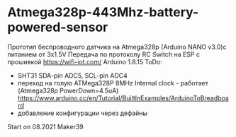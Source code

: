 # Atmega328p-443Mhz-battery-powered-sensor

Прототип беспроводного датчика на Atmega328p (Arduino NANO v3.0)c питанием от 3х1.5V
Передача по протоколу RC Switch на ESP с прошивкой https://wifi-iot.com/
Arduino 1.8.15
 ToDo: 
   +   SHT31 SDA-pin ADC5, SCL-pin ADC4
   +   пeреход на голую ATMega328P 8MHz Internal clock - работает (Atmega328p PowerDown=4.5uA) https://www.arduino.cc/en/Tutorial/BuiltInExamples/ArduinoToBreadboard
   +   добавление конфигурации через дефайны

 Start on 08.2021
 Maker39
